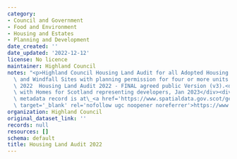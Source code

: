 ```yaml
---
category:
- Council and Government
- Food and Environment
- Housing and Estates
- Planning and Development
date_created: ''
date_updated: '2022-12-12'
license: No licence
maintainer: Highland Council
notes: "<p>Highland Council Housing Land Audit for all Adopted Housing Land Sites\
  \ and Windfall Sites with planning permission for four or more units as at 1st June\
  \ 2022  Housing Land Audit 2022 - FINAL agreed public Version (v3).<div><br /></div><div>Agreed\
  \ with Homes for Scotland representing developers, Jan 2023</div><div><br /></div><div>Gemini\
  \ metadata record is at\_<a href='https://www.spatialdata.gov.scot/geonetwork/srv/eng/catalog.search#/metadata/97992370-d7c4-4e1b-a271-58c63b049648'\
  \ target='_blank' rel='nofollow ugc noopener noreferrer'>https://www.spatialdata.gov.scot/geonetwork/srv/eng/catalog.search#/metadata/97992370-d7c4-4e1b-a271-58c63b049648</a></div></p>"
organization: Highland Council
original_dataset_link: ''
records: null
resources: []
schema: default
title: Housing Land Audit 2022
---
```

